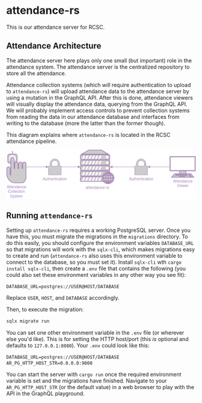 # attendance-rs

This is our attendance server for RCSC. 

## Attendance Architecture

The attendance server here plays only one small (but important) role in the attendance system. The attendance server is the centralized repository to store all the attendance. 

Attendance collection systems (which *will* require authentication to upload to `attendance-rs`) will upload attendance data to the attendance server by using a mutation in the GraphQL API. After this is done, attendance viewers will visually display the attendance data, querying from the GraphQL API. We will probably implement access controls to prevent collection systems from reading the data in our attendance database and interfaces from writing to the database (more the latter than the former though).

This diagram explains where `attendance-rs` is located in the RCSC attendance pipeline.

![attendance-rs diagram](graphics/attendance-rs-diagram.png)

## Running `attendance-rs`

Setting up `attendance-rs` requires a working PostgreSQL server. Once you have this, you must migrate the migrations in the `migrations` directory. To do this easily, you should configure the environment variables `DATABASE_URL` so that migrations will work with the `sqlx-cli`, which makes migrations easy to create and run (`attendance-rs` also uses this environment variable to connect to the database, so you must set it).
Install `sqlx-cli` wth `cargo install sqlx-cli`, then create a `.env` file that contains the following (you could also set these environment variables in any other way you see fit): 

```
DATABASE_URL=postgres://USER@HOST/DATABASE
```

Replace `USER`, `HOST`, and `DATABASE` accordingly.

Then, to execute the migration:

``` sh
sqlx migrate run
```

You can set one other environment variable in the `.env` file (or wherever else you'd like). This is for setting the HTTP host/port (this *is* optional and defaults to `127.0.0.1:8080`). Your `.env` could look like this:

``` 
DATABASE_URL=postgres://USER@HOST/DATABASE
AR_PG_HTTP_HOST_STR=0.0.0.0:9000
```

You can start the server with `cargo run` once the required environment variable is set and the migrations have finished. Navigate to your `AR_PG_HTTP_HOST_STR` (or the default value) in a web browser to play with the API in the GraphQL playground.
